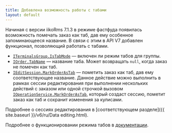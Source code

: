 ```yaml
---
title: Добавлена возможность работы с табами
layout: default
---
```


Начиная с версии iikoRms 7.1.3 в режиме фастфуда появилась возможность помечать заказ как таб, дав ему особенное запоминающееся название. В связи с этим в API V7 добавлен функционал, позволяющий работать с табами.

- [`ITerminalsGroup.IsTabMode`](https://iiko.github.io/front.api.sdk/v7/html/P_Resto_Front_Api_Data_Organization_ITerminalsGroup_IsTabMode.htm) — включен ли режим табов для группы.
- [`IOrder.TabName`](https://iiko.github.io/front.api.sdk/v7/html/P_Resto_Front_Api_Data_Orders_IOrder_TabName.htm) — название таба. Может возвращать `null`, когда заказ не помечен как таб.
- [`IEditSession.MarkOrderAsTab`](https://iiko.github.io/front.api.sdk/v7/html/M_Resto_Front_Api_Editors_IEditSession_MarkOrderAsTab.htm) — пометить заказ как таб, дав ему соответствующее название. 
Данное действие можно выполнить в рамках сессии редактирования при выполнении нескольких действий с заказом или одной строчкой вызовом [`IOperationService.MarkOrderAsTab`](https://iiko.github.io/front.api.sdk/v7/html/M_Resto_Front_Api_Extensions_OperationServiceExtensions_MarkOrderAsTab.htm), который создаст сессию, пометит заказ как таб и сохранит изменения за кулисами. 

Подробнее о сессиях редактирования в [соответствующем разделе]({{ site.baseurl }}/v6/ru/Data editing.html).

Подробнее о функционировании режима табов в [документации](https://ru.iiko.help/articles/#!iikofront-7-1/topic-69/q/%D1%82%D0%B0%D0%B1%D1%8B/qid/278231/qp/1).